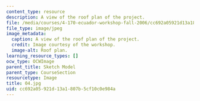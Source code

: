 ```yaml
---
content_type: resource
description: A view of the roof plan of the project.
file: /media/courses/4-170-ecuador-workshop-fall-2006/cc692a05921d13a1807b5cf10c0e984a_04.jpg
file_type: image/jpeg
image_metadata:
  caption: A view of the roof plan of the project.
  credit: Image courtesy of the workshop.
  image-alt: Roof plan.
learning_resource_types: []
ocw_type: OCWImage
parent_title: Sketch Model
parent_type: CourseSection
resourcetype: Image
title: 04.jpg
uid: cc692a05-921d-13a1-807b-5cf10c0e984a
---
```

